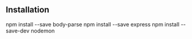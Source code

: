 ## Installation
npm install --save body-parse
npm install --save express
npm install --save-dev nodemon
